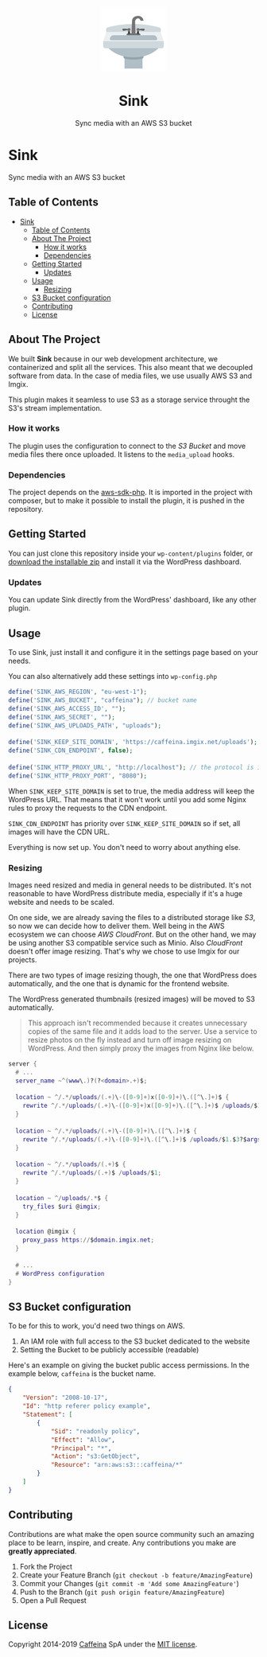<!-- PROJECT LOGO -->
<br />
<p align="center">
  <a href="https://github.com/caffeinalab/sink">
    <img src="res/sink.png" alt="Logo" width="130" height="130">
  </a>
  <h1 align="center">Sink</h1>

  <p align="center">
    Sync media with an AWS S3 bucket
  </p>
</p>

<!-- TABLE OF CONTENTS -->
# Sink

Sync media with an AWS S3 bucket

## Table of Contents

- [Sink](#sink)
  - [Table of Contents](#table-of-contents)
  - [About The Project](#about-the-project)
    - [How it works](#how-it-works)
    - [Dependencies](#dependencies)
  - [Getting Started](#getting-started)
    - [Updates](#updates)
  - [Usage](#usage)
    - [Resizing](#resizing)
  - [S3 Bucket configuration](#s3-bucket-configuration)
  - [Contributing](#contributing)
  - [License](#license)

<!-- ABOUT THE PROJECT -->
## About The Project

<!-- ![Product Name Screen Shot][screenshot]-->

We built **Sink** because in our web development architecture, we containerized and split all the services. This also meant that we decoupled software from data.
In the case of media files, we use usually AWS S3 and Imgix.

This plugin makes it seamless to use S3 as a storage service throught the S3's stream implementation.

### How it works

The plugin uses the configuration to connect to the *S3 Bucket* and move media files there once uploaded. It listens to the `media_upload` hooks.

<!-- DEPENDENCIES -->
### Dependencies

The project depends on the [aws-sdk-php](https://github.com/aws/aws-sdk-php). It is imported in the project with composer, but to make it possible to install the plugin, it is pushed in the repository.

<!-- GETTING STARTED -->
## Getting Started

You can just clone this repository inside your `wp-content/plugins` folder, or [download the installable zip](https://github.com/caffeinalab/sink/releases/latest/download/sink.zip) and install it via the WordPress dashboard.

### Updates

You can update Sink directly from the WordPress' dashboard, like any other plugin.

<!-- USAGE EXAMPLES -->
## Usage

To use Sink, just install it and configure it in the settings page based on your needs.

You can also alternatively add these settings into `wp-config.php`

```php
define('SINK_AWS_REGION', "eu-west-1");
define('SINK_AWS_BUCKET', "caffeina"); // bucket name
define('SINK_AWS_ACCESS_ID', "");
define('SINK_AWS_SECRET', "");
define('SINK_AWS_UPLOADS_PATH', "uploads");

define('SINK_KEEP_SITE_DOMAIN', 'https://caffeina.imgix.net/uploads'); // mind that there's no slash
define('SINK_CDN_ENDPOINT', false);

define('SINK_HTTP_PROXY_URL', "http://localhost"); // the protocol is included
define('SINK_HTTP_PROXY_PORT', "8080");
```

When `SINK_KEEP_SITE_DOMAIN` is set to true, the media address will keep the WordPress URL. That means that it won't work until you add some Nginx rules to proxy the requests to the CDN endpoint.

`SINK_CDN_ENDPOINT` has priority over `SINK_KEEP_SITE_DOMAIN` so if set, all images will have the CDN URL.

Everything is now set up. You don't need to worry about anything else.

### Resizing

Images need resized and media in general needs to be distributed. It's not reasonable to have WordPress distribute media, especially if it's a huge website and needs to be scaled.

On one side, we are already saving the files to a distributed storage like *S3*, so now we can decide how to deliver them. Well being in the AWS ecosystem we can choose *AWS CloudFront*. But on the other hand, we may be using another S3 compatible service such as Minio. Also *CloudFront* doesn't offer image resizing. That's why we chose to use Imgix for our projects.

There are two types of image resizing though, the one that WordPress does automatically, and the one that is dynamic for the frontend website.

The WordPress generated thumbnails (resized images) will be moved to S3 automatically.

> This approach isn't recommended because it creates unnecessary copies of the same file and it adds load to the server. Use a service to resize photos on the fly instead and turn off image resizing on WordPress. And then simply proxy the images from Nginx like below.

```lua
server {
  # ...
  server_name ~^(www\.)?(?<domain>.+)$;

  location ~ ^/.*/uploads/(.+)\-([0-9]+)x([0-9]+)\.([^\.]+)$ {
    rewrite ^/.*/uploads/(.+)\-([0-9]+)x([0-9]+)\.([^\.]+)$ /uploads/$1.$4?$args&w=$2&h=$3;
  }

  location ~ ^/.*/uploads/(.+)\-([0-9]+)\.([^\.]+)$ {
    rewrite ^/.*/uploads/(.+)\-([0-9]+)\.([^\.]+)$ /uploads/$1.$3?$args&w=$2;
  }

  location ~ ^/.*/uploads/(.+)$ {
    rewrite ^/.*/uploads/(.+)$ /uploads/$1;
  }

  location ~ ^/uploads/.*$ {
    try_files $uri @imgix;
  }

  location @imgix {
    proxy_pass https://$domain.imgix.net;
  }

  # ...
  # WordPress configuration
}

```

## S3 Bucket configuration

To be for this to work, you'd need two things on AWS.

1. An IAM role with full access to the S3 bucket dedicated to the website
2. Setting the Bucket to be publicly accessible (readable)

Here's an example on giving the bucket public access permissions. In the example below, `caffeina` is the bucket name.

```json
{
    "Version": "2008-10-17",
    "Id": "http referer policy example",
    "Statement": [
        {
            "Sid": "readonly policy",
            "Effect": "Allow",
            "Principal": "*",
            "Action": "s3:GetObject",
            "Resource": "arn:aws:s3:::caffeina/*"
        }
    ]
}
```

<!-- CONTRIBUTING -->
## Contributing

Contributions are what make the open source community such an amazing place to be learn, inspire, and create. Any contributions you make are **greatly appreciated**.

1. Fork the Project
2. Create your Feature Branch (`git checkout -b feature/AmazingFeature`)
3. Commit your Changes (`git commit -m 'Add some AmazingFeature'`)
4. Push to the Branch (`git push origin feature/AmazingFeature`)
5. Open a Pull Request

<!-- LICENSE -->
## License

Copyright 2014-2019 [Caffeina](http://caffeina.com) SpA under the [MIT license](LICENSE.md).

<!-- [screenshot]: res/screenshot.gif "Screenshot"-->
[logo]: res/sink.png
